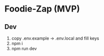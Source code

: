 # Foodie‑Zap (MVP)

## Dev
1) copy .env.example -> .env.local and fill keys
2) npm i
3) npm run dev
